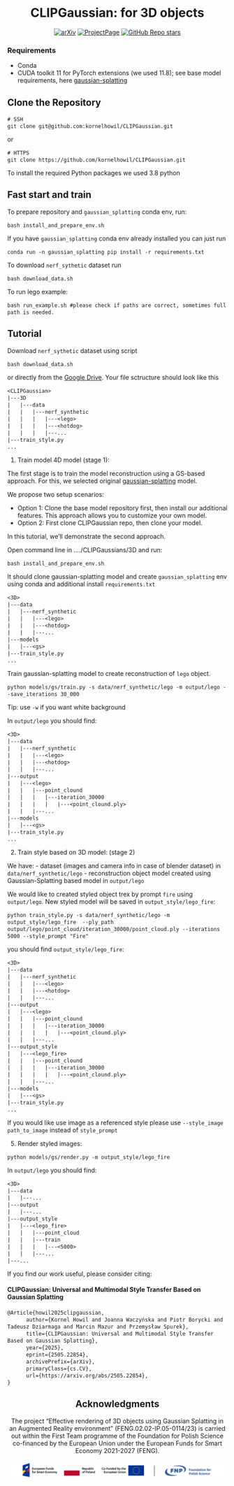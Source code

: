 <div align="center">
<h1> CLIPGaussian: for 3D objects</h1>
<div align="left">

<div align="center">

[![arXiv](https://img.shields.io/badge/arXiv-2505.22854-red)](https://arxiv.org/abs/2505.22854)  [![ProjectPage](https://img.shields.io/badge/Website-kornelhowil.github.io/CLIPGaussian/-blue)](https://kornelhowil.github.io/CLIPGaussian/) [![GitHub Repo stars](https://img.shields.io/github/stars/kornelhowil/CLIPGaussian.svg?style=social&label=Star&maxAge=60)](https://github.com/kornelhowil/CLIPGaussian)
</div>



### Requirements

- Conda
- CUDA toolkit 11 for PyTorch extensions (we used 11.8); see base model requirements, here [gaussian-splatting](https://github.com/graphdeco-inria/gaussian-splatting)

## Clone the Repository

```shell
# SSH
git clone git@github.com:kornelhowil/CLIPGaussian.git
```
or
```shell
# HTTPS
git clone https://github.com/kornelhowil/CLIPGaussian.git
```

To install the required Python packages we used 3.8 python

## Fast start and train
To prepare repository and `gaussian_splatting` conda env, run:

```shell
bash install_and_prepare_env.sh
```

If you have `gaussian_splatting` conda env already installed you can just run 
```shell
conda run -n gaussian_splatting pip install -r requirements.txt
```

To download `nerf_sythetic` dataset run
```shell
bash download_data.sh
```

To run lego example:
```shell
bash run_example.sh #please check if paths are correct, sometimes full path is needed.
```

## Tutorial 
Download `nerf_sythetic` dataset using script
```shell
bash download_data.sh
```
or directly from the [Google Drive](https://drive.google.com/drive/folders/1cK3UDIJqKAAm7zyrxRYVFJ0BRMgrwhh4). Your file sctructure should look like this

```
<CLIPGaussian>
|---3D
|   |---data
|   |   |---nerf_synthetic
|   |   |   |---<lego>
|   |   |   |---<hotdog>
|   |   |   |---...
|---train_style.py
...
```

1. Train model 4D model (stage 1):

The first stage is to train the model reconstruction using a GS-based approach. For this, we selected original [gaussian-splatting](https://github.com/graphdeco-inria/gaussian-splatting) model.

We propose two setup scenarios:
- Option 1: Clone the base model repository first, then install our additional features. This approach allows you to customize your own model.
- Option 2: First clone CLIPGaussian repo, then clone your model.

In this tutorial, we’ll demonstrate the second approach.

Open command line in ..../CLIPGaussians/3D and run:
```shell
bash install_and_prepare_env.sh
```
It should clone gaussian-splatting model and create `gaussian_splatting` env using conda and additional install `requirements.txt`
```
<3D>
|---data
|   |---nerf_synthetic
|   |   |---<lego>
|   |   |---<hotdog>
|   |   |---...
|---models
|   |---<gs>
|---train_style.py
...
```

Train gaussian-splatting model to create reconstruction of `lego` object.

```shell
python models/gs/train.py -s data/nerf_synthetic/lego -m output/lego --save_iterations 30_000
 ```
Tip: use `-w` if you want white background

In `output/lego` you should find: 
```
<3D>
|---data
|   |---nerf_synthetic
|   |   |---<lego>
|   |   |---<hotdog>
|   |   |---...
|---output
|   |---<lego>
|   |   |---point_clound
|   |   |   |---iteration_30000
|   |   |   |   |---<point_clound.ply>
|   |   |---...
|---models
|   |---<gs>
|---train_style.py
...
```

2. Train style based on 3D model: (stage 2)

We have: 
    - dataset (images and camera info in case of blender dataset) in `data/nerf_synthetic/lego`
    - reconstruction object model created using Gaussian-Splatting based model in `output/lego`

We would like to created styled object trex by prompt `fire` using `output/lego`. New styled model will be saved in `output_style/lego_fire`:

```shell
python train_style.py -s data/nerf_synthetic/lego -m output_style/lego_fire  --ply_path output/lego/point_cloud/iteration_30000/point_cloud.ply --iterations 5000 --style_prompt "Fire"
```

you should find `output_style/lego_fire`: 
```
<3D>
|---data
|   |---nerf_synthetic
|   |   |---<lego>
|   |   |---<hotdog>
|   |   |---...
|---output
|   |---<lego>
|   |   |---point_clound
|   |   |   |---iteration_30000
|   |   |   |   |---<point_clound.ply>
|   |   |---...
|---output_style
|   |---<lego_fire>
|   |   |---point_clound
|   |   |   |---iteration_30000
|   |   |   |   |---<point_clound.ply>
|   |   |---...
|---models
|   |---<gs>
|---train_style.py
...
```

If you would like use image as a referenced style please use `--style_image path_to_image` instead of `style_prompt` 

5. Render styled images:
 
```shell
python models/gs/render.py -m output_style/lego_fire
```

In `output/lego` you should find: 
```
<3D>
|---data
|   |---...
|---output
|   |---...
|---output_style
|   |---<lego_fire>
|   |   |---point_cloud
|   |   |---train
|   |   |   |---<5000>
|   |   |---...
|---...
```

If you find our work useful, please consider citing:
<h4 class="title">CLIPGaussian: Universal and Multimodal Style Transfer Based on Gaussian Splatting

</h4>
    <pre><code>@Article{howil2025clipgaussian,
      author={Kornel Howil and Joanna Waczyńska and Piotr Borycki and Tadeusz Dziarmaga and Marcin Mazur and Przemysław Spurek},
      title={CLIPGaussian: Universal and Multimodal Style Transfer Based on Gaussian Splatting},
      year={2025},
      eprint={2505.22854},
      archivePrefix={arXiv},
      primaryClass={cs.CV},
      url={https://arxiv.org/abs/2505.22854}, 
}
</code></pre>

</div>

</section>

## Acknowledgments

The project “Effective rendering of 3D objects using Gaussian Splatting in an Augmented Reality environment” (FENG.02.02-IP.05-0114/23) is carried out within the First Team programme of the Foundation for Polish Science co-financed by the European Union under the European Funds for Smart Economy 2021-2027 (FENG).
<div align="center">
<img src="../assets/fnp.png" />
</div>
